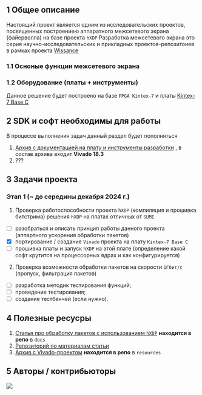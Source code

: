 ## 1 Общее описание
Настоящий проект является одним из исследовательских проектов, посвященных построениею аппаратного межсетевого экрана (файерволла) на базе проекта `hXDP`
Разработка межсетевого экрана это серия научно-исследовательских и прикладных проектов-репозитоиев в рамках проекта [Wissance](https://github.com/orgs/Wissance/projects/8)

### 1.1 Осноные функции межсетевого экрана

### 1.2 Оборудование (платы + инструменты)

Данное решение будет построено на базе `FPGA Kintex-7` и платы [Kintex-7 Base C](https://aliexpress.ru/item/1005005361609787.html?sku_id=12000032740832285&spm=a2g2w.productlist.search_results.0.cded215dOq44Gp)

## 2 SDK и софт необходимы для работы

В процессе выполнения задач данный раздел будет пополняться
1. [Архив с документацией на плату и инструменты разработки](https://onedrive.live.com/?authkey=%21AMGwyB%5FC%2Dl98Vuo&id=B2CDC3A30980D5BD%21189851&cid=B2CDC3A30980D5BD) , в состав архива входит **Vivado 18.3**
2. ???

## 3 Задачи проекта

### Этап 1 (~ до середины декабря 2024 г.)

1. Проверка работоспособности проекта `hXDP` (компиляция и прошивка битстрима) решения `hXDP` на платах отличных от `SUME`
  * [ ] разобраться и описать принцип работы данного проекта (аппартного ускорения обработки пакетов)
  * [x] портирование / создание `Vivado` проекта на плату `Kintex-7 Base C`
  * [ ] прошивка платы и запуск `hXDP` на этой плате (определение какой софт крутится на процессорных ядрах и как конфигурируется)
2. Проверка возможности обработки пакетов на скорости `1Гбит/с` (пропуск, фильтрация пакетов)
  * [ ] разработка методик тестирования функций;
  * [ ] проведение тестирования;
  * [ ] создание тестбенчей (если нужно).

## 4 Полезные ресусры

1. [Статья про обработку пакетов с использованием `hXDP`](https://dl.acm.org/doi/pdf/10.1145/3543668) **находится в репо** в `docs`
2. [Репозиторий по материалам статьи](https://github.com/axbryd/hXDP-Artifacts)
3. [Архив с Vivado-проектом](https://zenodo.org/records/4015082#.X1I-FgczadY) **находится в репо** в `resources`

## 5 Авторы / контрибьюторы

<a href="https://github.com/Wissance/FpgaNetHXDP/graphs/contributors">
  <img src="https://contrib.rocks/image?repo=Wissance/FpgaNetHXDP" />
</a>
